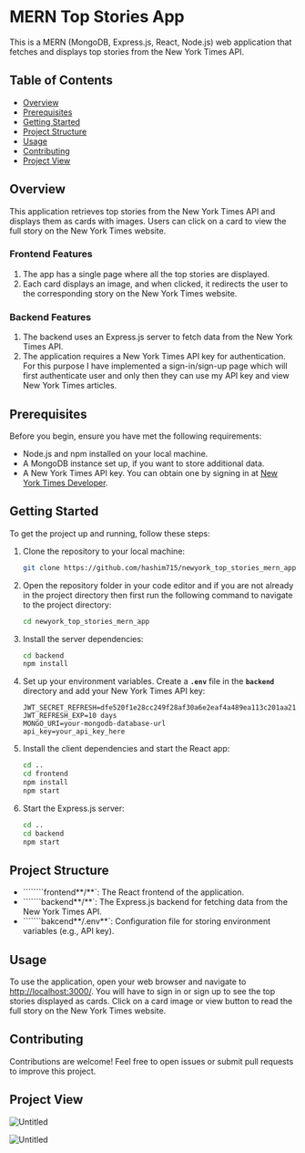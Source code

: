 # MERN Top Stories App

This is a MERN (MongoDB, Express.js, React, Node.js) web application that fetches and displays top stories from the New York Times API.

## **Table of Contents**

- [Overview](#overview)
- [Prerequisites](#prerequisites)
- [Getting Started](#getting-started)
- [Project Structure](#project-structure)
- [Usage](#usage)
- [Contributing](#contributing)
- [Project View](#project-view)

## **Overview**

This application retrieves top stories from the New York Times API and displays them as cards with images. Users can click on a card to view the full story on the New York Times website.

### **Frontend Features**

1. The app has a single page where all the top stories are displayed.
2. Each card displays an image, and when clicked, it redirects the user to the corresponding story on the New York Times website.

### **Backend Features**

1. The backend uses an Express.js server to fetch data from the New York Times API.
2. The application requires a New York Times API key for authentication. For this purpose I have implemented a sign-in/sign-up page which will first authenticate user and only then they can use my API key and view New York Times articles.

## **Prerequisites**

Before you begin, ensure you have met the following requirements:

- Node.js and npm installed on your local machine.
- A MongoDB instance set up, if you want to store additional data.
- A New York Times API key. You can obtain one by signing in at [New York Times Developer](https://developer.nytimes.com/).

## **Getting Started**

To get the project up and running, follow these steps:

1. Clone the repository to your local machine:

   ```bash
   git clone https://github.com/hashim715/newyork_top_stories_mern_app.git
   ```

2. Open the repository folder in your code editor and if you are not already in the project directory then first run the following command to navigate to the project directory:

   ```bash
   cd newyork_top_stories_mern_app
   ```

3. Install the server dependencies:

   ```bash
   cd backend
   npm install
   ```

4. Set up your environment variables. Create a **`.env`** file in the **`backend`** directory and add your New York Times API key:

   ```
   JWT_SECRET_REFRESH=dfe520f1e28cc249f28af30a6e2eaf4a489ea113c201aa21a5e50cc52d47fc225dda9a
   JWT_REFRESH_EXP=10 days
   MONGO_URI=your-mongodb-database-url
   api_key=your_api_key_here
   ```

5. Install the client dependencies and start the React app:

   ```bash
   cd ..
   cd frontend
   npm install
   npm start
   ```

6. Start the Express.js server:

   ```bash
   cd ..
   cd backend
   npm start
   ```

## **Project Structure**

- ````````frontend**/**`: The React frontend of the application.
- ```````backend**/**`: The Express.js backend for fetching data from the New York Times API.
- ```````bakcend**/.env**`: Configuration file for storing environment variables (e.g., API key).

## **Usage**

To use the application, open your web browser and navigate to [http://localhost:3000/](http://localhost:3000/). You will have to sign in or sign up to see the top stories displayed as cards. Click on a card image or view button to read the full story on the New York Times website.

## **Contributing**

Contributions are welcome! Feel free to open issues or submit pull requests to improve this project.

## Project View

![Untitled](MERN%20Top%20Stories%20App%207bfd20ff11f34a1b9aff8e9eaafc2eb9/Untitled.png)

![Untitled](MERN%20Top%20Stories%20App%207bfd20ff11f34a1b9aff8e9eaafc2eb9/Untitled%201.png)
